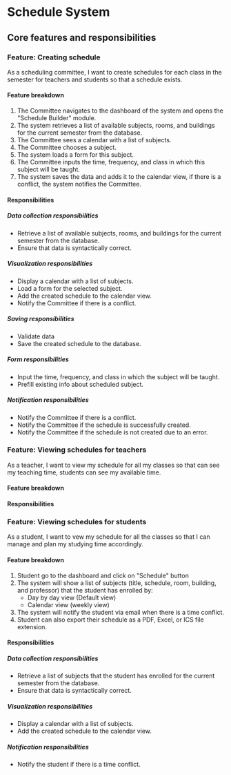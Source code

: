 # Schedule System

## Core features and responsibilities

### Feature: Creating schedule

As a scheduling committee, I want to create schedules for each class in the semester for teachers and students so that a schedule exists.

#### Feature breakdown
1. The Committee navigates to the dashboard of the system and opens the "Schedule Builder" module.
2. The system retrieves a list of available subjects, rooms, and buildings for the current semester from the database.
3. The Committee sees a calendar with a list of subjects.
4. The Committee chooses a subject.
5. The system loads a form for this subject.
6. The Committee inputs the time, frequency, and class in which this subject will be taught.
7. The system saves the data and adds it to the calendar view, if there is a conflict, the system notifies the Committee.

#### Responsibilities

##### Data collection responsibilities
* Retrieve a list of available subjects, rooms, and buildings for the current semester from the database.
* Ensure that data is syntactically correct.

##### Visualization responsibilities
* Display a calendar with a list of subjects.
* Load a form for the selected subject.
* Add the created schedule to the calendar view.
* Notify the Committee if there is a conflict.

##### Saving responsibilities
* Validate data
* Save the created schedule to the database.

##### Form responsibilities
* Input the time, frequency, and class in which the subject will be taught.
* Prefill existing info about scheduled subject.

##### Notification responsibilities
* Notify the Committee if there is a conflict.
* Notify the Committee if the schedule is successfully created.
* Notify the Committee if the schedule is not created due to an error.


### Feature: Viewing schedules for teachers

As a teacher, I want to view my schedule for all my classes so that can see my teaching time, students can see my available time.

#### Feature breakdown
#### Responsibilities

### Feature: Viewing schedules for students

As a student, I want to vew my schedule for all the classes so that I can manage and plan my studying time accordingly.

#### Feature breakdown
1. Student go to the dashboard and click on "Schedule" button 
2. The system will show a list of subjects (title, schedule, room, building, and professor) that the student has enrolled by:
    - Day by day view (Default view)
    - Calendar view (weekly view)
3. The system will notify the student via email when there is a time conflict. 
4. Student can also export their schedule as a PDF, Excel, or ICS file extension. 
#### Responsibilities

##### Data collection responsibilities
* Retrieve a list of subjects that the student has enrolled for the current semester from the database.
* Ensure that data is syntactically correct.

##### Visualization responsibilities
* Display a calendar with a list of subjects.
* Add the created schedule to the calendar view.

##### Notification responsibilities
* Notify the student if there is a time conflict.

